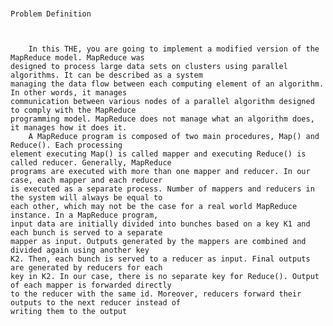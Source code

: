 #
	Problem Definition
	
	
	
		In this THE, you are going to implement a modified version of the MapReduce model. MapReduce was
	designed to process large data sets on clusters using parallel algorithms. It can be described as a system
	managing the data flow between each computing element of an algorithm. In other words, it manages
	communication between various nodes of a parallel algorithm designed to comply with the MapReduce
	programming model. MapReduce does not manage what an algorithm does, it manages how it does it.
		A MapReduce program is composed of two main procedures, Map() and Reduce(). Each processing
	element executing Map() is called mapper and executing Reduce() is called reducer. Generally, MapReduce
	programs are executed with more than one mapper and reducer. In our case, each mapper and each reducer
	is executed as a separate process. Number of mappers and reducers in the system will always be equal to
	each other, which may not be the case for a real world MapReduce instance. In a MapReduce program,
	input data are initially divided into bunches based on a key K1 and each bunch is served to a separate
	mapper as input. Outputs generated by the mappers are combined and divided again using another key
	K2. Then, each bunch is served to a reducer as input. Final outputs are generated by reducers for each
	key in K2. In our case, there is no separate key for Reduce(). Output of each mapper is forwarded directly
	to the reducer with the same id. Moreover, reducers forward their outputs to the next reducer instead of
	writing them to the output
